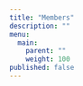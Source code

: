 ```yaml
---
title: "Members"
description: ""
menu:
  main:
    parent: ""
    weight: 100
published: false
---
```

